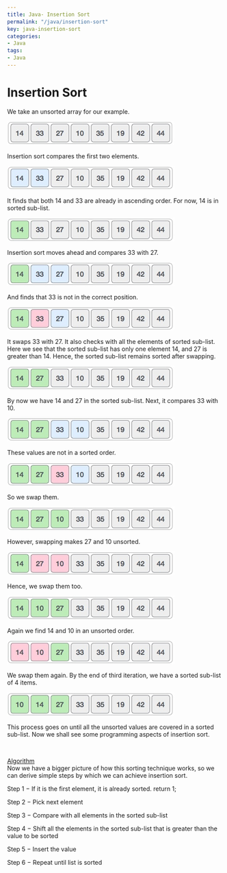 ```yaml
---
title: Java- Insertion Sort
permalink: "/java/insertion-sort"
key: java-insertion-sort
categories:
- Java
tags:
- Java
---
```


Insertion Sort
==================

We take an unsorted array for our example.

![Unsorted Array](media/bc756135be3cd502cc085e9d4e80d9e6.jpg)

Insertion sort compares the first two elements.

![Insertion Sort](media/018ebd7ff95a6e06a59ad0a8ab3b38fb.jpg)

It finds that both 14 and 33 are already in ascending order. For now, 14 is in
sorted sub-list.

![Insertion Sort](media/f8bad6a5076f070ab4b8048960895603.jpg)

Insertion sort moves ahead and compares 33 with 27.

![Insertion Sort](media/c60e310fb5ea3b7d8bd4b969d1127fa5.jpg)

And finds that 33 is not in the correct position.

![Insertion Sort](media/6ff1545ea5a310d66df59879d1034640.jpg)

It swaps 33 with 27. It also checks with all the elements of sorted sub-list.
Here we see that the sorted sub-list has only one element 14, and 27 is greater
than 14. Hence, the sorted sub-list remains sorted after swapping.

![Insertion Sort](media/b4d783570208acc811fd5ad5253f92b7.jpg)

By now we have 14 and 27 in the sorted sub-list. Next, it compares 33 with 10.

![Insertion Sort](media/7c750df33f7fadb325d254db90a39c09.jpg)

These values are not in a sorted order.

![Insertion Sort](media/ef0920961f9db640a3bc64fdd538fdfd.jpg)

So we swap them.

![Insertion Sort](media/3d90c47cce74dc51986f5fc0fbb7135b.jpg)

However, swapping makes 27 and 10 unsorted.

![Insertion Sort](media/773a26fc1cc69637aaeba6bc5b676d88.jpg)

Hence, we swap them too.

![Insertion Sort](media/9233aea5c49d780830e1bc75c88e820c.jpg)

Again we find 14 and 10 in an unsorted order.

![Insertion Sort](media/f1b6ab21ac6db37a1d6ede7912f2b5f1.jpg)

We swap them again. By the end of third iteration, we have a sorted sub-list of
4 items.

![Insertion Sort](media/85924b3cfda17bb5aec21904824787fc.jpg)

This process goes on until all the unsorted values are covered in a sorted
sub-list. Now we shall see some programming aspects of insertion sort.

<br>

<u>Algorithm</u>  
Now we have a bigger picture of how this sorting technique works, so we can
derive simple steps by which we can achieve insertion sort.

Step 1 − If it is the first element, it is already sorted. return 1;

Step 2 − Pick next element

Step 3 − Compare with all elements in the sorted sub-list

Step 4 − Shift all the elements in the sorted sub-list that is greater than the
value to be sorted

Step 5 − Insert the value

Step 6 − Repeat until list is sorted
